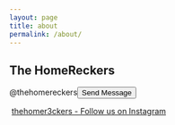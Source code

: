 ```yaml
---
layout: page
title: about
permalink: /about/
---
```


## The HomeReckers


<div class="_4bl7 _3-90 _a8s"><img class="_1579 img" src="https://www.facebook.com/rsrc.php/v3/yX/r/GyTfJtXWpWL.png" alt=""></div>@thehomereckers<button value="1" class="_42ft _4jy0 _4jy4 _517h _51sy" type="submit">Send Message</button>

<img class="_1579 img" src="https://www.facebook.com/rsrc.php/v3/yu/r/a9L2wNZai3M.png" alt=""></div>                              <a href="https://www.instagram.com/thehomer3ckers/">thehomer3ckers - Follow us on Instagram</a>


 
